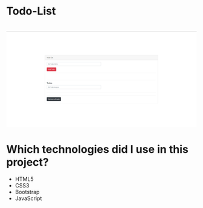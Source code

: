 # Todo-List

<br/>

<img src="./Screenshot.png" alt="Screenshot"/>

<br/>

# Which technologies did I use in this project?

- HTML5
- CSS3
- Bootstrap
- JavaScript


